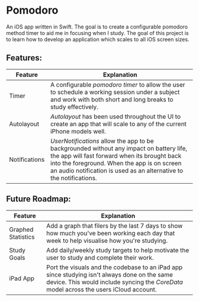 # Pomodoro
An iOS app written in Swift. The goal is to create a configurable pomodoro method timer to aid me in focusing when I study. The goal of this project is to learn how to develop an application which scales to all iOS screen sizes.

## Features:

Feature | Explanation
------------ | -------------
Timer | A configurable *pomodoro timer* to allow the user to schedule a working session under a subject and work with both short and long breaks to study effectively.
Autolayout | *Autolayout* has been used throughout the UI to create an app that will scale to any of the current iPhone models well.
Notifications |  *UserNotifications* allow the app to be backgrounded without any impact on battery life, the app will fast forward when its brought back into the foreground. When the app is on screen an audio notification is used as an alternative to the notifications. 


## Future Roadmap: 

Feature | Explanation
------------ | -------------
Graphed Statistics | Add a graph that filers by the last 7 days to show how much you've been working each day that week to help visualise how you're studying.
Study Goals | Add daily/weekly study targets to help motivate the user to study and complete their work.
iPad App | Port the visuals and the codebase to an iPad app since studying isn't always done on the same device. This would include syncing the *CoreData* model across the users iCloud account.
